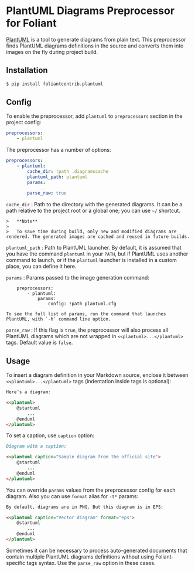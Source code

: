 # PlantUML Diagrams Preprocessor for Foliant

[PlantUML](http://plantuml.com/) is a tool to generate diagrams from plain text. This preprocessor finds PlantUML diagrams definitions in the source and converts them into images on the fly during project build.

## Installation

```bash
$ pip install foliantcontrib.plantuml
```

## Config

To enable the preprocessor, add `plantuml` to `preprocessors` section in the project config:

```yaml
preprocessors:
    - plantuml
```

The preprocessor has a number of options:

```yaml
preprocessors:
    - plantuml:
        cache_dir: !path .diagramscache
        plantuml_path: plantuml
        params:
            ...
        parse_raw: true
```

`cache_dir`
:   Path to the directory with the generated diagrams. It can be a path relative to the project root or a global one; you can use `~/` shortcut.

    >   **Note**
    >
    >   To save time during build, only new and modified diagrams are rendered. The generated images are cached and reused in future builds.

`plantuml_path`
:   Path to PlantUML launcher. By default, it is assumed that you have the command `plantuml` in your `PATH`, but if PlantUML uses another command to launch, or if the `plantuml` launcher is installed in a custom place, you can define it here.

`params`
:   Params passed to the image generation command:

        preprocessors:
            - plantuml:
                params:
                    config: !path plantuml.cfg

    To see the full list of params, run the command that launches PlantUML, with `-h` command line option.

`parse_raw`
:   If this flag is `true`, the preprocessor will also process all PlantUML diagrams which are not wrapped in `<<plantuml>...</plantuml>` tags. Default value is `false`.

## Usage

To insert a diagram definition in your Markdown source, enclose it between `<<plantuml>...</plantuml>` tags (indentation inside tags is optional):

```markdown
Here’s a diagram:

<<plantuml>
    @startuml
        ...
    @enduml
</plantuml>
```

To set a caption, use `caption` option:

```markdown
Diagram with a caption:

<<plantuml caption="Sample diagram from the official site">
    @startuml
        ...
    @enduml
</plantuml>
```

You can override `params` values from the preprocessor config for each diagram. Also you can use `format` alias for `-t*` params:

```markdown
By default, diagrams are in PNG. But this diagram is in EPS:

<<plantuml caption="Vector diagram" format="eps">
    @startuml
        ...
    @enduml
</plantuml>
```

Sometimes it can be necessary to process auto-generated documents that contain multiple PlantUML diagrams definitions without using Foliant-specific tags syntax. Use the `parse_raw` option in these cases.
